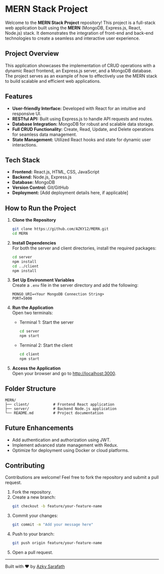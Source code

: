 # MERN Stack Project

Welcome to the **MERN Stack Project** repository! This project is a full-stack web application built using the **MERN** (MongoDB, Express.js, React, Node.js) stack. It demonstrates the integration of front-end and back-end technologies to create a seamless and interactive user experience.

## Project Overview

This application showcases the implementation of CRUD operations with a dynamic React frontend, an Express.js server, and a MongoDB database. The project serves as an example of how to effectively use the MERN stack to build scalable and efficient web applications.

## Features

- **User-friendly Interface:** Developed with React for an intuitive and responsive UI.
- **RESTful API:** Built using Express.js to handle API requests and routes.
- **Database Integration:** MongoDB for robust and scalable data storage.
- **Full CRUD Functionality:** Create, Read, Update, and Delete operations for seamless data management.
- **State Management:** Utilized React hooks and state for dynamic user interactions.

## Tech Stack

- **Frontend:** React.js, HTML, CSS, JavaScript
- **Backend:** Node.js, Express.js
- **Database:** MongoDB
- **Version Control:** Git/GitHub
- **Deployment:** [Add deployment details here, if applicable]

## How to Run the Project

1. **Clone the Repository**  
   ```bash
   git clone https://github.com/AZKY12/MERN.git
   cd MERN
   ```

2. **Install Dependencies**  
   For both the server and client directories, install the required packages:  
   ```bash
   cd server
   npm install
   cd ../client
   npm install
   ```

3. **Set Up Environment Variables**  
   Create a `.env` file in the server directory and add the following:  
   ```env
   MONGO_URI=<Your MongoDB Connection String>
   PORT=5000
   ```

4. **Run the Application**  
   Open two terminals:
   - Terminal 1: Start the server
     ```bash
     cd server
     npm start
     ```
   - Terminal 2: Start the client
     ```bash
     cd client
     npm start
     ```

5. **Access the Application**  
   Open your browser and go to [http://localhost:3000](http://localhost:3000).

## Folder Structure

```plaintext
MERN/
├── client/           # Frontend React application
├── server/           # Backend Node.js application
└── README.md         # Project documentation
```


## Future Enhancements

- Add authentication and authorization using JWT.
- Implement advanced state management with Redux.
- Optimize for deployment using Docker or cloud platforms.

## Contributing

Contributions are welcome! Feel free to fork the repository and submit a pull request.  

1. Fork the repository.
2. Create a new branch:  
   ```bash
   git checkout -b feature/your-feature-name
   ```
3. Commit your changes:  
   ```bash
   git commit -m "Add your message here"
   ```
4. Push to your branch:  
   ```bash
   git push origin feature/your-feature-name
   ```
5. Open a pull request.


---

Built with ❤️ by [Azky Sarafath](https://github.com/AZKY12)
```
